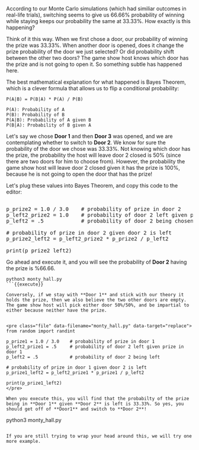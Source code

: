 According to our Monte Carlo simulations (which had similiar outcomes in real-life trials), switching seems to give us 66.66% probability of winning while staying keeps our probability the same at 33.33%. How exactly is this happening? 

Think of it this way. When we first chose a door, our probability of winning the prize was 33.33%. When another door is opened, does it change the prize probability of the door we just selected? Or did probability shift between the other two doors? The game show host knows which door has the prize and is not going to open it. So something subtle has happened here. 

The best mathematical explanation for what happened is Bayes Theorem, which is a clever formula that allows us to flip a conditional probability:

```
P(A|B) = P(B|A) * P(A) / P(B) 

P(A): Probability of A
P(B): Probability of B
P(A|B): Probability of A given B 
P(B|A): Probability of B given A
```

Let's say we chose **Door 1** and then **Door 3** was opened, and we are contemplating whether to switch to **Door 2**. We know for sure the probability of the door we chose was 33.33%. Not knowing which door has the prize, the probability the host will leave door 2 closed is 50% (since there are two doors for him to choose from). However, the probability the game show host will leave door 2 closed given it has the prize is 100%, because he is not going to open the door that has the prize! 

Let's plug these values into Bayes Theorem, and copy this code to the editor: 


<pre class="file" data-filename="monty_hall.py" data-target="replace">

p_prize2 = 1.0 / 3.0    # probability of prize in door 2
p_left2_prize2 = 1.0    # probability of door 2 left given prize in door 2
p_left2 = .5            # probability of door 2 being chosen

# probability of prize in door 2 given door 2 is left
p_prize2_left2 = p_left2_prize2 * p_prize2 / p_left2

print(p_prize2_left2)
</pre>

Go ahead and execute it, and you will see the probability of **Door 2** having the prize is %66.66. 

```
python3 monty_hall.py
```{{execute}}

Conversely, if we stay with **Door 1** and stick with our theory it holds the prize, then we also believe the two other doors are empty. The game show host will pick either door 50%/50%, and be impartial to either because neither have the prize. 


<pre class="file" data-filename="monty_hall.py" data-target="replace">
from random import randint

p_prize1 = 1.0 / 3.0    # probability of prize in door 1
p_left2_prize1 = .5     # probability of door 2 left given prize in door 1
p_left2 = .5            # probability of door 2 being left

# probability of prize in door 1 given door 2 is left
p_prize1_left2 = p_left2_prize1 * p_prize1 / p_left2

print(p_prize1_left2)
</pre>

When you execute this, you will find that the probabilty of the prize being in **Door 1** given **Door 2** is left is 33.33%. So yes, you should get off of **Door1** and switch to **Door 2**!

```
python3 monty_hall.py
```{{execute}}

If you are still trying to wrap your head around this, we will try one more example. 